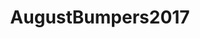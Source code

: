 ---
title: AugustBumpers2017
crosslinks:
- u_imguralbumbot
- BabyBumps
- JUSTNOMIL
- youtubefactsbot
- predaddit
- ttcafterloss
- tmsbmeta
- CautiousBB
- xkcd
- BabyExchange
- namenerds
- clothdiaps
- FitMama
- NovemberBumpers2017
- JulyBumpers2017
- Eyebleach
- john_yukis_bots
- alotabot
- snackexchange
- May2017Bumpers
---